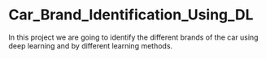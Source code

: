 # Car_Brand_Identification_Using_DL
In this project we are going to identify the different brands of the car using deep learning and by different learning methods.
